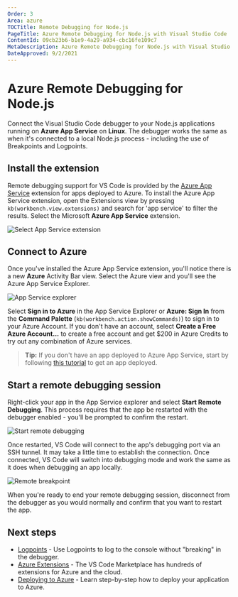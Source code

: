```yaml
---
Order: 3
Area: azure
TOCTitle: Remote Debugging for Node.js
PageTitle: Azure Remote Debugging for Node.js with Visual Studio Code
ContentId: 09cb23b6-b1e9-4a29-a934-cbc16fe109c7
MetaDescription: Azure Remote Debugging for Node.js with Visual Studio Code
DateApproved: 9/2/2021
---
```

# Azure Remote Debugging for Node.js

Connect the Visual Studio Code debugger to your Node.js applications running on **Azure App Service** on **Linux**. The debugger works the same as when it's connected to a local Node.js process - including the use of Breakpoints and Logpoints.

## Install the extension

Remote debugging support for VS Code is provided by the [Azure App Service](https://marketplace.visualstudio.com/items?itemName=ms-azuretools.vscode-azureappservice) extension for apps deployed to Azure. To install the Azure App Service extension, open the Extensions view by pressing `kb(workbench.view.extensions)` and search for 'app service' to filter the results. Select the Microsoft **Azure App Service** extension.

![Select App Service extension](images/remote-debugging/install-app-service.png)

## Connect to Azure

Once you've installed the Azure App Service extension, you'll notice there is a new **Azure** Activity Bar view. Select the Azure view and you'll see the Azure App Service Explorer.

![App Service explorer](images/remote-debugging/app-service-explorer.png)

Select **Sign in to Azure** in the App Service Explorer or **Azure: Sign In** from the **Command Palette** (`kb(workbench.action.showCommands)`) to sign in to your Azure Account. If you don't have an account, select **Create a Free Azure Account...** to create a free account and get $200 in Azure Credits to try out any combination of Azure services.

> **Tip:** If you don't have an app deployed to Azure App Service, start by following [this tutorial](https://docs.microsoft.com/azure/javascript/tutorial-vscode-azure-app-service-node-01) to get an app deployed.

## Start a remote debugging session

Right-click your app in the App Service explorer and select **Start Remote Debugging**. This process requires that the app be restarted with the debugger enabled - you'll be prompted to confirm the restart.

![Start remote debugging](images/remote-debugging/start-remote-debugging.png)

Once restarted, VS Code will connect to the app's debugging port via an SSH tunnel. It may take a little time to establish the connection. Once connected, VS Code will switch into debugging mode and work the same as it does when debugging an app locally.

![Remote breakpoint](images/remote-debugging/remote-breakpoint.png)

When you're ready to end your remote debugging session, disconnect from the debugger as you would normally and confirm that you want to restart the app.

## Next steps

* [Logpoints](/docs/editor/debugging.md#logpoints) - Use Logpoints to log to the console without "breaking" in the debugger.
* [Azure Extensions](/docs/azure/extensions.md) - The VS Code Marketplace has hundreds of extensions for Azure and the cloud.
* [Deploying to Azure](/docs/azure/deployment.md) - Learn step-by-step how to deploy your application to Azure.
